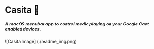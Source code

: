 # Casita 🏡
##### A macOS menubar app to control media playing on your Google Cast enabled devices.

![Casita Image]
(./readme_img.png)
